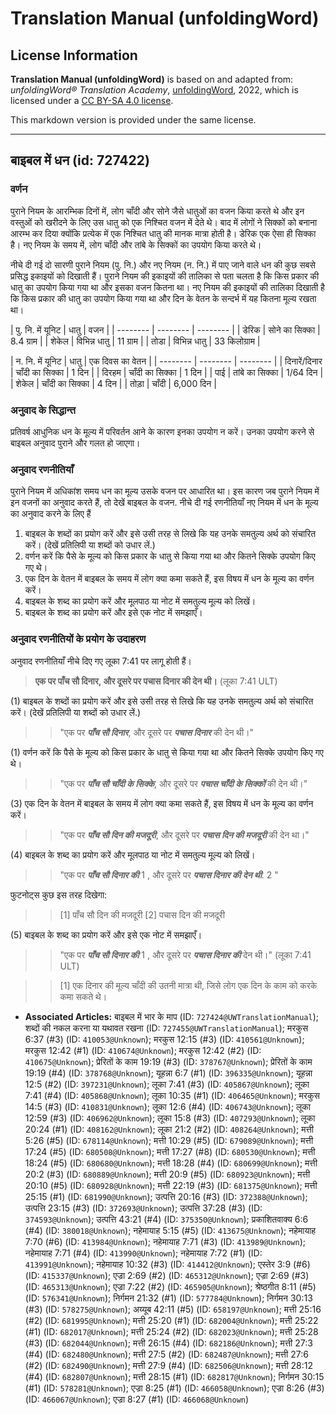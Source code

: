 # Translation Manual (unfoldingWord)

## License Information

**Translation Manual (unfoldingWord)** is based on and adapted from: _unfoldingWord® Translation Academy_, [unfoldingWord](https://unfoldingword.org/utw), 2022, which is licensed under a [CC BY-SA 4.0 license](https://creativecommons.org/licenses/by-sa/4.0/legalcode.en).

This markdown version is provided under the same license.



--------------------------------

## बाइबल में धन (id: 727422)

### वर्णन

पुराने नियम के आरम्भिक दिनों में, लोग चाँदी और सोने जैसे धातुओं का वजन किया करते थे और इन वस्तुओं को खरीदने के लिए उस धातु को एक निश्चित वजन में देते थे। बाद में लोगों ने सिक्कों को बनाना आरम्भ कर दिया क्योंकि प्रत्येक में एक निश्चित धातु की मानक मात्रा होती है। डेरिक एक ऐसा ही सिक्का है। नए नियम के समय में, लोग चाँदी और तांबे के सिक्कों का उपयोग किया करते थे।

नीचे दी गई दो सारणी पुराने नियम (पु. नि.) और नए नियम (न. नि.) में पाए जाने वाले धन की कुछ सबसे प्रसिद्ध इकाइयों को दिखाती हैं। पुराने नियम की इकाइयों की तालिका से पता चलता है कि किस प्रकार की धातु का उपयोग किया गया था और इसका वजन कितना था। नए नियम की इकाइयों की तालिका दिखाती है कि किस प्रकार की धातु का उपयोग किया गया था और दिन के वेतन के सन्दर्भ में यह कितना मूल्य रखता था।

\| पु. नि. में यूनिट \| धातु \| वजन \| \| \-\-\-\-\-\-\-\- \| \-\-\-\-\-\-\-\- \| \-\-\-\-\-\-\-\- \| \| डेरिक \| सोने का सिक्का \| 8\.4 ग्राम \| \| शेकेल \| विभिन्न धातु \| 11 ग्राम \| \| तोडा \| विभिन्न धातु \| 33 किलोग्राम \|

\| न. नि. में यूनिट \| धातु \| एक दिवस का वेतन \| \| \-\-\-\-\-\-\-\- \| \-\-\-\-\-\-\-\- \| \-\-\-\-\-\-\-\- \| \| दिनारें/दिनार \| चाँदी का सिक्का \| 1 दिन \| \| दिरहम \| चाँदी का सिक्का \| 1 दिन \| \| पाई \| तांबे का सिक्का \| 1/64 दिन \| \| शेकेल \| चाँदी का सिक्का \| 4 दिन \| \| तोड़ा \| चाँदी \| 6,000 दिन \|

### अनुवाद के सिद्धान्त

प्रतिवर्ष आधुनिक धन के मूल्य में परिवर्तन आने के कारण इनका उपयोग न करें। उनका उपयोग करने से बाइबल अनुवाद पुराने और गलत हो जाएगा।

### अनुवाद रणनीतियाँ

पुराने नियम में अधिकांश समय धन का मूल्य उसके वजन पर आधारित था। इस कारण जब पुराने नियम में इन वजनों का अनुवाद करते हैं, तो देखें बाइबल के वजन. नीचे दी गई रणनीतियाँ नए नियम में धन के मूल्य का अनुवाद करने के लिए हैं

1. बाइबल के शब्दों का प्रयोग करें और इसे उसी तरह से लिखे कि यह उनके समतुल्य अर्थ को संचारित करें। (देखें प्रतिलिपी या शब्दों को उधार लें.)
2. वर्णन करें कि पैसे के मूल्य को किस प्रकार के धातु से किया गया था और कितने सिक्के उपयोग किए गए थे।
3. एक दिन के वेतन में बाइबल के समय में लोग क्या कमा सकते हैं, इस विषय में धन के मूल्य का वर्णन करें।
4. बाइबल के शब्द का प्रयोग करें और मूलपाठ या नोट में समतुल्य मूल्य को लिखें।
5. बाइबल के शब्द का प्रयोग करें और इसे एक नोट में समझाएँ।

### अनुवाद रणनीतियों के प्रयोग के उदाहरण

अनुवाद रणनीतियाँ नीचे दिए गए लूका 7:41 पर लागू होती हैं।

> **एक पर पाँच सौ दिनार, और दूसरे पर पचास दिनार की देन थी।** (लूका 7:41 ULT)

(1\) बाइबल के शब्दों का प्रयोग करें और इसे उसी तरह से लिखे कि यह उनके समतुल्य अर्थ को संचारित करें। (देखें प्रतिलिपी या शब्दों को उधार लें.)

> > "एक पर ***पाँच सौ दिनार***, और दूसरे पर ***पचास दिनार*** की देन थी।"

(1\) वर्णन करें कि पैसे के मूल्य को किस प्रकार के धातु से किया गया था और कितने सिक्के उपयोग किए गए थे।

> > "एक पर ***पाँच सौ चाँदी के सिक्के***, और दूसरे पर ***पचास चाँदी के सिक्कों*** की देन थी।"

(3\) एक दिन के वेतन में बाइबल के समय में लोग क्या कमा सकते हैं, इस विषय में धन के मूल्य का वर्णन करें।

> > "एक पर ***पाँच सौ दिन की मजदूरी***, और दूसरे पर ***पचास दिन की मजदूरी*** की देन था।"

(4\) बाइबल के शब्द का प्रयोग करें और मूलपाठ या नोट में समतुल्य मूल्य को लिखें।

> > "एक पर ***पाँच सौ दिनार की*** 1 , और दूसरे पर ***पचास दिनार की देन थी***. 2 "

फुटनोट्स कुछ इस तरह दिखेगा:

> > \[1] पाँच सौ दिन की मजदूरी \[2] पचास दिन की मजदूरी

(5\) बाइबल के शब्द का प्रयोग करें और इसे एक नोट में समझाएँ।

> > "एक पर ***पाँच सौ दिनार की*** 1 , और दूसरे पर ***पचास दिनार की*** देन थी।" (लूका 7:41 ULT)

> > \[1] एक दिनार की मूल्य चाँदी की उतनी मात्रा थी, जिसे लोग एक दिन के काम को करके कमा सकते थे।

* **Associated Articles:** बाइबल में भार के माप (ID: `727424@UWTranslationManual`); शब्दों की नकल करना या यथावत रखना (ID: `727455@UWTranslationManual`); मरकुस 6:37 (#3) (ID: `410053@Unknown`); मरकुस 12:15 (#3) (ID: `410561@Unknown`); मरकुस 12:42 (#1) (ID: `410674@Unknown`); मरकुस 12:42 (#2) (ID: `410675@Unknown`); प्रेरितों के काम 19:19 (#3) (ID: `378767@Unknown`); प्रेरितों के काम 19:19 (#4) (ID: `378768@Unknown`); यूहन्ना 6:7 (#1) (ID: `396335@Unknown`); यूहन्ना 12:5 (#2) (ID: `397231@Unknown`); लूका 7:41 (#3) (ID: `405867@Unknown`); लूका 7:41 (#4) (ID: `405868@Unknown`); लूका 10:35 (#1) (ID: `406465@Unknown`); मरकुस 14:5 (#3) (ID: `410831@Unknown`); लूका 12:6 (#4) (ID: `406743@Unknown`); लूका 12:59 (#3) (ID: `406962@Unknown`); लूका 15:8 (#3) (ID: `407293@Unknown`); लूका 20:24 (#1) (ID: `408162@Unknown`); लूका 21:2 (#2) (ID: `408264@Unknown`); मत्ती 5:26 (#5) (ID: `678114@Unknown`); मत्ती 10:29 (#5) (ID: `679089@Unknown`); मत्ती 17:24 (#5) (ID: `680508@Unknown`); मत्ती 17:27 (#8) (ID: `680530@Unknown`); मत्ती 18:24 (#5) (ID: `680680@Unknown`); मत्ती 18:28 (#4) (ID: `680699@Unknown`); मत्ती 20:2 (#3) (ID: `680889@Unknown`); मत्ती 20:9 (#5) (ID: `680923@Unknown`); मत्ती 20:10 (#5) (ID: `680928@Unknown`); मत्ती 22:19 (#3) (ID: `681375@Unknown`); मत्ती 25:15 (#1) (ID: `681990@Unknown`); उत्पत्ति 20:16 (#3) (ID: `372388@Unknown`); उत्पत्ति 23:15 (#3) (ID: `372693@Unknown`); उत्पत्ति 37:28 (#3) (ID: `374593@Unknown`); उत्पत्ति 43:21 (#4) (ID: `375350@Unknown`); प्रकाशितवाक्य 6:6 (#4) (ID: `380018@Unknown`); नहेमायाह 5:15 (#5) (ID: `413675@Unknown`); नहेमायाह 7:70 (#6) (ID: `413984@Unknown`); नहेमायाह 7:71 (#3) (ID: `413989@Unknown`); नहेमायाह 7:71 (#4) (ID: `413990@Unknown`); नहेमायाह 7:72 (#1) (ID: `413991@Unknown`); नहेमायाह 10:32 (#3) (ID: `414412@Unknown`); एस्तेर 3:9 (#6) (ID: `415337@Unknown`); एज्रा 2:69 (#2) (ID: `465312@Unknown`); एज्रा 2:69 (#3) (ID: `465313@Unknown`); एज्रा 7:22 (#2) (ID: `465905@Unknown`); श्रेष्ठगीत 8:11 (#5) (ID: `576341@Unknown`); निर्गमन 21:32 (#1) (ID: `577784@Unknown`); निर्गमन 30:13 (#3) (ID: `578275@Unknown`); अय्यूब 42:11 (#5) (ID: `658197@Unknown`); मत्ती 25:16 (#2) (ID: `681995@Unknown`); मत्ती 25:20 (#1) (ID: `682004@Unknown`); मत्ती 25:22 (#1) (ID: `682017@Unknown`); मत्ती 25:24 (#2) (ID: `682023@Unknown`); मत्ती 25:28 (#3) (ID: `682044@Unknown`); मत्ती 26:15 (#4) (ID: `682186@Unknown`); मत्ती 27:3 (#4) (ID: `682480@Unknown`); मत्ती 27:5 (#2) (ID: `682487@Unknown`); मत्ती 27:6 (#2) (ID: `682490@Unknown`); मत्ती 27:9 (#4) (ID: `682506@Unknown`); मत्ती 28:12 (#4) (ID: `682807@Unknown`); मत्ती 28:15 (#1) (ID: `682817@Unknown`); निर्गमन 30:15 (#1) (ID: `578281@Unknown`); एज्रा 8:25 (#1) (ID: `466058@Unknown`); एज्रा 8:26 (#3) (ID: `466067@Unknown`); एज्रा 8:27 (#1) (ID: `466068@Unknown`)

